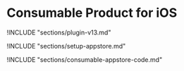 # Consumable Product for iOS

!INCLUDE "sections/plugin-v13.md"

!INCLUDE "sections/setup-appstore.md"

!INCLUDE "sections/consumable-appstore-code.md"